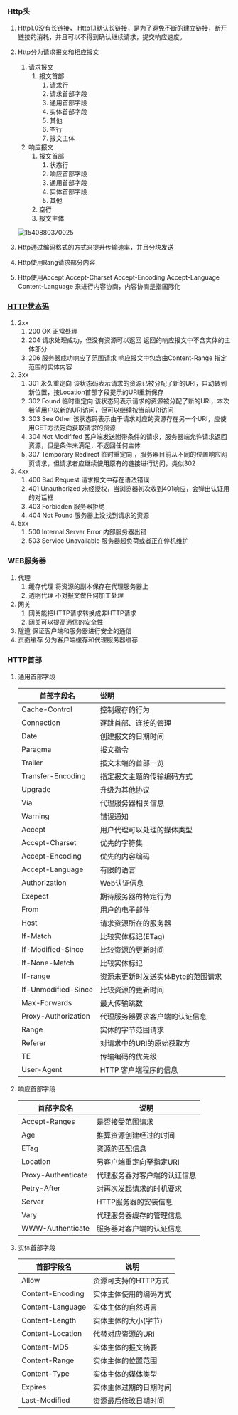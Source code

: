 ### Http头

1. Http1.0没有长链接， Http1.1默认长链接，是为了避免不断的建立链接，断开链接的消耗，并且可以不得到确认继续请求，提交响应速度。

2. Http分为请求报文和相应报文

   1. 请求报文
      1. 报文首部
         1. 请求行
         2. 请求首部字段
         3. 通用首部字段
         4. 实体首部字段
         5. 其他
         6. 空行
         7. 报文主体
   2. 响应报文
      1. 报文首部
         1. 状态行
         2. 响应首部字段
         3. 通用首部字段
         4. 实体首部字段
         5. 其他
      2. 空行
      3. 报文主体

   ![1540880370025](/home/justinniu/MarkDown/notebook/1540880370025.png)

3. Http通过编码格式的方式来提升传输速率，并且分块发送

4. Http使用Rang请求部分内容

5. Http使用Accept Accept-Charset Accept-Encoding Accept-Language Content-Language 来进行内容协商，内容协商是指国际化

### [HTTP状态码](https://www.cnblogs.com/cjwxf/p/6186287.html)

1. 2xx
   1. 200 OK 正常处理
   2. 204 请求处理成功，但没有资源可以返回 返回的响应报文中不含实体的主体部分
   3. 206 服务器成功响应了范围请求 响应报文中包含由Content-Range 指定范围的实体内容
2. 3xx
   1. 301 永久重定向 该状态码表示请求的资源已被分配了新的URI，自动转到新位置，按Location首部字段提示的URI重新保存
   2. 302 Found 临时重定向 该状态码表示请求的资源被分配了新的URI，本次希望用户以新的URI访问，但可以继续按当前URI访问
   3. 303 See Other 该状态码表示由于请求对应的资源存在另一个URI，应使用GET方法定向获取请求的资源
   4. 304 Not Modififed 客户端发送附带条件的请求，服务器端允许请求返回资源，但是条件未满足，不返回任何主体
   5. 307 Temporary Redirect 临时重定向 ，服务器目前从不同的位置响应网页请求，但请求者应继续使用原有的链接进行访问，类似302
3. 4xx
   1. 400 Bad Request 请求报文中存在语法错误
   2. 401 Unauthorized 未经授权，当浏览器初次收到401响应，会弹出认证用的对话框
   3. 403 Forbidden 服务器拒绝
   4. 404 Not Found 服务器上没找到请求的资源
4. 5xx
   1. 500 Internal Server Error 内部服务器出错
   2. 503 Service Unavailable 服务器超负荷或者正在停机维护

### WEB服务器

1. 代理
   1. 缓存代理 将资源的副本保存在代理服务器上
   2. 透明代理 不对报文做任何加工处理
2. 网关
   1. 网关能把HTTP请求转换成非HTTP请求
   2. 网关可以提高通信的安全性
3. 隧道 保证客户端和服务器进行安全的通信
4. 页面缓存 分为客户端缓存和代理服务器缓存

### HTTP首部

1. 通用首部字段

   | 首部字段名          | 说明                               |
   | ------------------- | :--------------------------------- |
   | Cache-Control       | 控制缓存的行为                     |
   | Connection          | 逐跳首部、连接的管理               |
   | Date                | 创建报文的日期时间                 |
   | Paragma             | 报文指令                           |
   | Trailer             | 报文末端的首部一览                 |
   | Transfer-Encoding   | 指定报文主题的传输编码方式         |
   | Upgrade             | 升级为其他协议                     |
   | Via                 | 代理服务器相关信息                 |
   | Warning             | 错误通知                           |
   | Accept              | 用户代理可以处理的媒体类型         |
   | Accept-Charset      | 优先的字符集                       |
   | Accept-Encoding     | 优先的内容编码                     |
   | Accept-Language     | 有限的语言                         |
   | Authorization       | Web认证信息                        |
   | Exepect             | 期待服务器的特定行为               |
   | From                | 用户的电子邮件                     |
   | Host                | 请求资源所在的服务器               |
   | If-Match            | 比较实体标记(ETag)                 |
   | If-Modified-Since   | 比较资源的更新时间                 |
   | If-None-Match       | 比较实体标记                       |
   | If-range            | 资源未更新时发送实体Byte的范围请求 |
   | If-Unmodified-Since | 比较资源的更新时间                 |
   | Max-Forwards        | 最大传输跳数                       |
   | Proxy-Authorization | 代理服务器要求客户端的认证信息     |
   | Range               | 实体的字节范围请求                 |
   | Referer             | 对请求中的URI的原始获取方          |
   | TE                  | 传输编码的优先级                   |
   | User-Agent          | HTTP 客户端程序的信息              |

2. 响应首部字段

   | 首部字段名         | 说明                         |
   | ------------------ | ---------------------------- |
   | Accept-Ranges      | 是否接受范围请求             |
   | Age                | 推算资源创建经过的时间       |
   | ETag               | 资源的匹配信息               |
   | Location           | 另客户端重定向至指定URI      |
   | Proxy-Authenticate | 代理服务器对客户端的认证信息 |
   | Petry-After        | 对再次发起请求的时机要求     |
   | Server             | HTTP服务器的安装信息         |
   | Vary               | 代理服务器缓存的管理信息     |
   | WWW-Authenticate   | 服务器对客户端的认证信息     |

3. 实体首部字段

   | 首部字段名       | 说明                   |
   | ---------------- | ---------------------- |
   | Allow            | 资源可支持的HTTP方式   |
   | Content-Encoding | 实体主体使用的编码方式 |
   | Content-Language | 实体主体的自然语言     |
   | Content-Length   | 实体主体的大小(字节)   |
   | Content-Location | 代替对应资源的URI      |
   | Content-MD5      | 实体主体的报文摘要     |
   | Content-Range    | 实体主体的位置范围     |
   | Content-Type     | 实体主体的媒体类型     |
   | Expires          | 实体主体过期的日期时间 |
   | Last-Modified    | 资源最后修改日期时间   |


